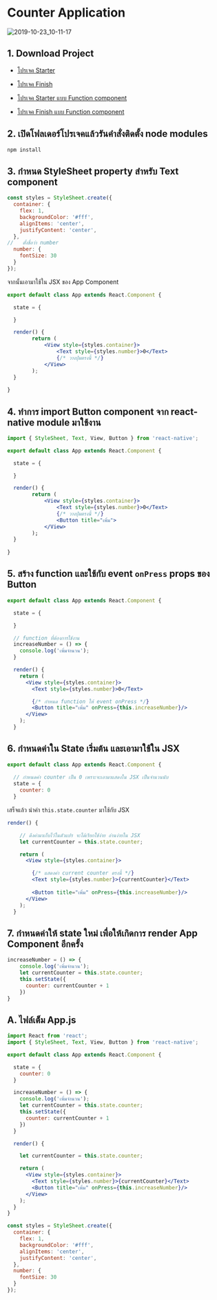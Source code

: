
# Counter Application

![2019-10-23_10-11-17](https://user-images.githubusercontent.com/85179/67353820-bb15dc80-f57d-11e9-805e-b73b00a24397.gif)


## 1. Download Project

- [โปรเจค Starter](https://www.dropbox.com/s/nsuhrm9scjkwi4y/counter-starter.zip?dl=0)
- [โปรเจค Finish](https://www.dropbox.com/s/4i9np244ltgk2xc/counter-finish.zip?dl=0)

- [โปรเจค Starter แบบ Function component](https://www.dropbox.com/s/u9z7ozz5i9b0oak/counter-function-component-start.zip?dl=0)
- [โปรเจค Finish แบบ Function component](https://www.dropbox.com/s/8ewhtp3zqtce6r2/counter-function-component-finish.zip?dl=0)

## 2. เปิดโฟลเดอร์โปรเจคแล้วรันคำสั่งติดตั้ง node modules

```bash
npm install 
```

## 3. กำหนด StyleSheet property สำหรับ Text component

```js
const styles = StyleSheet.create({
  container: {
    flex: 1,
    backgroundColor: '#fff',
    alignItems: 'center',
    justifyContent: 'center',
  },
//   ตั้งชื่อว่า number
  number: {
    fontSize: 30
  }
});
```

จากนั้นเอามาใช้ใน JSX ของ App Component

```jsx
export default class App extends React.Component {

  state = {

  }

  render() {
        return (
            <View style={styles.container}>
                <Text style={styles.number}>0</Text>
                {/* วางปุ่มตรงนี้ */}
            </View>
        );
  }
  
}
```

## 4. ทำการ import Button component จาก react-native module มาใช้งาน

```jsx
import { StyleSheet, Text, View, Button } from 'react-native';

export default class App extends React.Component {

  state = {

  }

  render() {
        return (
            <View style={styles.container}>
                <Text style={styles.number}>0</Text>
                {/* วางปุ่มตรงนี้ */}
                <Button title="เพิ่ม">
            </View>
        );
  }
  
}
```



## 5. สร้าง function และใช้กับ event `onPress` props ของ Button

```jsx
export default class App extends React.Component {

  state = {

  }

  // function ที่ต้องการใช้งาน
  increaseNumber = () => {
    console.log('เพิ่มจำนวน');
  }

  render() {
    return (
      <View style={styles.container}>
        <Text style={styles.number}>0</Text>

        {/* กำหนด function ให้ event onPress */}
        <Button title="เพิ่ม" onPress={this.increaseNumber}/>
      </View>
    );
  }
```

## 6. กำหนดค่าใน State เริ่มต้น และเอามาใช้ใน JSX

```jsx
export default class App extends React.Component {
  
  // กำหนดค่า counter เป็น 0 เพราะจะเอามาแสดงใน JSX เป็นจำนวนนับ
  state = {
    counter: 0
  }
```

เสร็จแล้ว นำค่า `this.state.counter` มาใช้กับ JSX 

```jsx
render() {

    // ดึงค่ามาเก็บไว้ในตัวแปร จะได้เรียกใช้ง่าย อ่านง่ายใน JSX
    let currentCounter = this.state.counter;

    return (
      <View style={styles.container}>

        {/* แสดงค่า current counter ตรงนี้ */}
        <Text style={styles.number}>{currentCounter}</Text>
        
        <Button title="เพิ่ม" onPress={this.increaseNumber}/>
      </View>
    );
  }
```

## 7. กำหนดค่าให้ state ใหม่ เพื่อให้เกิดการ render App Component อีกครั้ง

```jsx
increaseNumber = () => {
    console.log('เพิ่มจำนวน');
    let currentCounter = this.state.counter;
    this.setState({
      counter: currentCounter + 1
    })
} 
```

## A. ไฟล์เต็ม App.js 

```jsx
import React from 'react';
import { StyleSheet, Text, View, Button } from 'react-native';

export default class App extends React.Component {

  state = {
    counter: 0
  }

  increaseNumber = () => {
    console.log('เพิ่มจำนวน');
    let currentCounter = this.state.counter;
    this.setState({
      counter: currentCounter + 1
    })
  }

  render() {

    let currentCounter = this.state.counter;

    return (
      <View style={styles.container}>
        <Text style={styles.number}>{currentCounter}</Text>
        <Button title="เพิ่ม" onPress={this.increaseNumber}/>
      </View>
    );
  }
}

const styles = StyleSheet.create({
  container: {
    flex: 1,
    backgroundColor: '#fff',
    alignItems: 'center',
    justifyContent: 'center',
  },
  number: {
    fontSize: 30
  }
});

```
